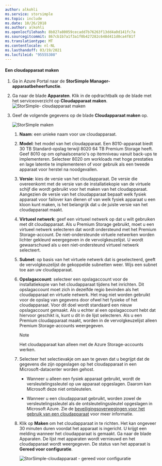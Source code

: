 ```yaml
---
author: alkohli
ms.service: storsimple
ms.topic: include
ms.date: 10/26/2018
ms.author: alkohli
ms.openlocfilehash: 8b827a80059cecadd7b76263f13dd4a0d141fc7a
ms.sourcegitcommit: 867cb1b7a1f3a1f0b427282c648d411d0ca4f81f
ms.translationtype: MT
ms.contentlocale: nl-NL
ms.lasthandoff: 03/19/2021
ms.locfileid: "95555308"
---
```

#### <a name="to-create-a-cloud-appliance"></a>Een cloudapparaat maken

1. Ga in Azure Portal naar de **StorSimple Manager-apparaatbeheerfunctie**.
2. Ga naar de blade **Apparaten**. Klik in de opdrachtbalk op de blade met het serviceoverzicht op **Cloudapparaat maken**.
    ![StorSimple- cloudapparaat maken](./media/storsimple-8000-create-cloud-appliance-u2/sca-create1.png)
3. Geef de volgende gegevens op de blade **Cloudapparaat maken** op.
   
    ![StorSimple maken](./media/storsimple-8000-create-cloud-appliance-u2/sca-create2m.png)
   
   1. **Naam**: een unieke naam voor uw cloudapparaat.
   2. **Model**: het model van het cloudapparaat. Een 8010-apparaat biedt 30 TB Standard-opslag terwijl 8020 64 TB Premium Storage heeft. Geef 8010 op om ophaalscenario's op itemniveau vanuit back-ups te implementeren. Selecteer 8020 om workloads met hoge prestaties en lage latentie te implementeren of voor gebruik als een tweede apparaat voor herstel na noodgevallen.
   3. **Versie**: kies de versie van het cloudapparaat. De versie die overeenkomt met de versie van de installatiekopie van de virtuele schijf die wordt gebruikt voor het maken van het cloudapparaat. Aangezien de versie van het cloudapparaat bepaalt welk fysiek apparaat voor failover kan dienen of van welk fysiek apparaat u een kloon kunt maken, is het belangrijk dat u de juiste versie van het cloudapparaat maakt.
   4. **Virtueel netwerk**: geef een virtueel netwerk op dat u wilt gebruiken met dit cloudapparaat. Als u Premium Storage gebruikt, moet u een virtueel netwerk selecteren dat wordt ondersteund met het Premium Storage-account. De niet-ondersteunde virtuele netwerken worden lichter gekleurd weergegeven in de vervolgkeuzelijst. U wordt gewaarschuwd als u een niet-ondersteund virtueel netwerk selecteert.
   5. **Subnet**: op basis van het virtuele netwerk dat is geselecteerd, geeft de vervolgkeuzelijst de gekoppelde subnetten weer. Wijs een subnet toe aan uw cloudapparaat.
   6. **Opslagaccount**: selecteer een opslagaccount voor de installatiekopie van het cloudapparaat tijdens het inrichten. Dit opslagaccount moet zich in dezelfde regio bevinden als het cloudapparaat en virtuele netwerk. Het mag niet worden gebruikt voor de opslag van gegevens door ofwel het fysieke of het cloudapparaat. Voor dit doel wordt standaard een nieuw opslagaccount gemaakt. Als u echter al een opslagaccount hebt dat hiervoor geschikt is, kunt u dit in de lijst selecteren. Als u een Premium cloudapparaat maakt, worden in de vervolgkeuzelijst alleen Premium Storage-accounts weergegeven.
      
      > [!NOTE]
      > Het cloudapparaat kan alleen met de Azure Storage-accounts werken.
    
   7. Selecteer het selectievakje om aan te geven dat u begrijpt dat de gegevens die zijn opgeslagen op het cloudapparaat in een Microsoft-datacenter worden gehost.
       * Wanneer u alleen een fysiek apparaat gebruikt, wordt de versleutelingssleutel op uw apparaat opgeslagen. Daarom kan Microsoft deze niet ontsleutelen.

       * Wanneer u een cloudapparaat gebruikt, worden zowel de versleutelingssleutel als de ontsleutelingssleutel opgeslagen in Microsoft Azure. Zie de [beveiligingsoverwegingen voor het gebruik van een cloudapparaat](../articles/storsimple/storsimple-8000-security.md) voor meer informatie.
   8. Klik op **Maken** om het cloudapparaat in te richten. Het kan ongeveer 30 minuten duren voordat het apparaat is ingericht. U krijgt een melding wanneer het cloudapparaat is gemaakt. Ga naar de blade Apparaten. De lijst met apparaten wordt vernieuwd en het cloudapparaat wordt weergegeven. De status van het apparaat is **Gereed voor configuratie**.
      
      ![StorSimple-cloudapparaat - gereed voor configuratie](./media/storsimple-8000-create-cloud-appliance-u2/sca-create3.png)